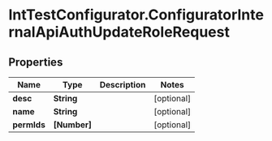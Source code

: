 # IntTestConfigurator.ConfiguratorInternalApiAuthUpdateRoleRequest

## Properties

Name | Type | Description | Notes
------------ | ------------- | ------------- | -------------
**desc** | **String** |  | [optional] 
**name** | **String** |  | [optional] 
**permIds** | **[Number]** |  | [optional] 


